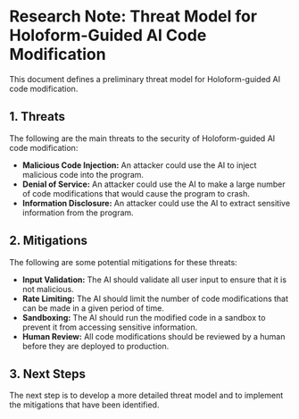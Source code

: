 # Research Note: Threat Model for Holoform-Guided AI Code Modification

This document defines a preliminary threat model for Holoform-guided AI code modification.

## 1. Threats

The following are the main threats to the security of Holoform-guided AI code modification:

*   **Malicious Code Injection:** An attacker could use the AI to inject malicious code into the program.
*   **Denial of Service:** An attacker could use the AI to make a large number of code modifications that would cause the program to crash.
*   **Information Disclosure:** An attacker could use the AI to extract sensitive information from the program.

## 2. Mitigations

The following are some potential mitigations for these threats:

*   **Input Validation:** The AI should validate all user input to ensure that it is not malicious.
*   **Rate Limiting:** The AI should limit the number of code modifications that can be made in a given period of time.
*   **Sandboxing:** The AI should run the modified code in a sandbox to prevent it from accessing sensitive information.
*   **Human Review:** All code modifications should be reviewed by a human before they are deployed to production.

## 3. Next Steps

The next step is to develop a more detailed threat model and to implement the mitigations that have been identified.

